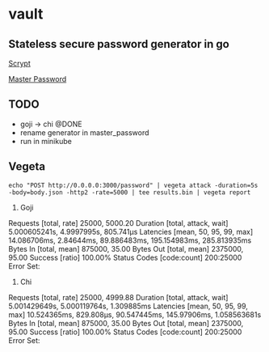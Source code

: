 # vault

## Stateless secure password generator in go

[Scrypt](https://en.wikipedia.org/wiki/Scrypt)

[Master Password](https://en.wikipedia.org/wiki/Master_Password)

## TODO

- goji -> chi @DONE
- rename generator in master_password
- run in minikube

## Vegeta

```echo "POST http://0.0.0.0:3000/password" | vegeta attack -duration=5s -body=body.json -http2 -rate=5000 | tee results.bin | vegeta report```

1. Goji

Requests      [total, rate]            25000, 5000.20
Duration      [total, attack, wait]    5.000605241s, 4.9997995s, 805.741µs
Latencies     [mean, 50, 95, 99, max]  14.086706ms, 2.84644ms, 89.886483ms, 195.154983ms, 285.813935ms
Bytes In      [total, mean]            875000, 35.00
Bytes Out     [total, mean]            2375000, 95.00
Success       [ratio]                  100.00%
Status Codes  [code:count]             200:25000  
Error Set:

1. Chi

Requests      [total, rate]            25000, 4999.88
Duration      [total, attack, wait]    5.001429649s, 5.000119764s, 1.309885ms
Latencies     [mean, 50, 95, 99, max]  10.524365ms, 829.808µs, 90.547445ms, 145.97906ms, 1.058563681s
Bytes In      [total, mean]            875000, 35.00
Bytes Out     [total, mean]            2375000, 95.00
Success       [ratio]                  100.00%
Status Codes  [code:count]             200:25000  
Error Set:
